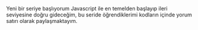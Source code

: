 Yeni bir seriye başlıyorum Javascript ile en temelden başlayıp ileri seviyesine doğru gideceğim, bu seride öğrendiklerimi kodların içinde yorum satırı olarak paylaşmaktayım.
